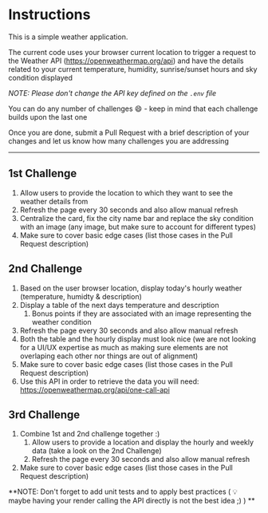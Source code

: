# Instructions

This is a simple weather application. 

The current code uses your browser current location to trigger a request to the Weather API (https://openweathermap.org/api) and have the details related to your current temperature, humidity, sunrise/sunset hours and sky condition displayed

*NOTE: Please don't change the API key defined on the `.env` file*


You can do any number of challenges :smile: - keep in mind that each challenge builds upon the last one

Once you are done, submit a Pull Request with a brief description of your changes and let us know how many challenges you are addressing

****

## 1st Challenge

1. Allow users to provide the location to which they want to see the weather details from
2. Refresh the page every 30 seconds and also allow manual refresh
3. Centralize the card, fix the city name bar and replace the sky condition with an image (any image, but make sure to account for different types)
4. Make sure to cover basic edge cases (list those cases in the Pull Request description)

## 2nd Challenge

1. Based on the user browser location, display today's hourly weather (temperature, humidty & description)
2. Display a table of the next days temperature and description
   1. Bonus points if they are associated with an image representing the weather condition
3. Refresh the page every 30 seconds and also allow manual refresh
4. Both the table and the hourly display must look nice (we are not looking for a UI/UX expertise as much as making sure elements are not overlaping each other nor things are out of alignment)
5. Make sure to cover basic edge cases (list those cases in the Pull Request description)
6. Use this API in order to retrieve the data you will need: https://openweathermap.org/api/one-call-api


## 3rd Challenge
1. Combine 1st and 2nd challenge together :)
   1. Allow users to provide a location and display the hourly and weekly data (take a look on the 2nd Challenge)
   2. Refresh the page every 30 seconds and also allow manual refresh
2. Make sure to cover basic edge cases (list those cases in the Pull Request description)


**NOTE: Don't forget to add unit tests and to apply best practices ( :bulb: maybe having your render calling the API directly is not the best idea ;) )
**